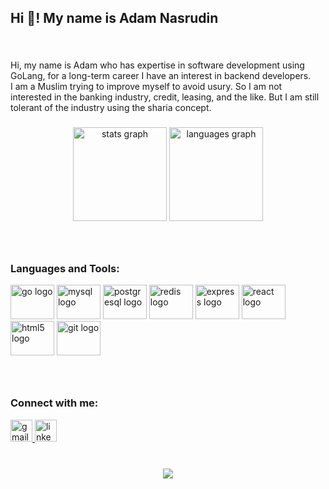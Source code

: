 <h2 align="left">Hi 👋! My name is Adam Nasrudin</h2>

###

<br clear="both">

<p align="left">Hi, my name is Adam who has expertise in software development using GoLang, for a long-term career I have an interest in backend developers. <br>I am a Muslim trying to improve myself to avoid usury. So I am not interested in the banking industry, credit, leasing, and the like. But I am still tolerant of the industry using the sharia concept.</p>

###

<div align="center">
  <img src="https://github-readme-stats.vercel.app/api?hide_title=false&hide_rank=false&show_icons=true&include_all_commits=false&count_private=false&disable_animations=false&theme=default&locale=en&hide_border=true&username=adamnasrudin03" height="150" alt="stats graph"  />
  <img src="https://github-readme-stats.vercel.app/api/top-langs?locale=en&hide_title=false&layout=compact&card_width=320&langs_count=6&theme=default&hide_border=true&username=adamnasrudin03" height="150" alt="languages graph"  />
</div>

###

<br clear="both">
<h3 align="left">Languages and Tools:</h3>
<div align="left">
  <img src="https://cdn.jsdelivr.net/gh/devicons/devicon/icons/go/go-original.svg" height="55" width="70" alt="go logo"  />
  <img src="https://cdn.jsdelivr.net/gh/devicons/devicon/icons/mysql/mysql-original-wordmark.svg" height="55" width="70" alt="mysql logo"  />
  <img src="https://cdn.jsdelivr.net/gh/devicons/devicon/icons/postgresql/postgresql-original-wordmark.svg" height="55" width="70" alt="postgresql logo"  />
  <img src="https://cdn.jsdelivr.net/gh/devicons/devicon/icons/redis/redis-original-wordmark.svg" height="55" width="70" alt="redis logo"  />
  <img src="https://cdn.jsdelivr.net/gh/devicons/devicon/icons/express/express-original-wordmark.svg" height="55" width="70" alt="express logo"  />
  <img src="https://cdn.jsdelivr.net/gh/devicons/devicon/icons/react/react-original-wordmark.svg" height="55" width="70" alt="react logo"  />
  <img src="https://cdn.jsdelivr.net/gh/devicons/devicon/icons/html5/html5-original.svg" height="55" width="70" alt="html5 logo"  />
  <img src="https://cdn.jsdelivr.net/gh/devicons/devicon/icons/git/git-original-wordmark.svg" height="55" width="70" alt="git logo"  />
</div>

###

<br clear="both">

<h3 align="left">Connect with me:</h3>
<div align="left">
  <a href="https://mail.google.com/mail/u/0/?view=cm&tf=1&fs=1&to=adamnasrudin858@gmail.com" target="_blank">
    <img src="https://img.shields.io/static/v1?message=Gmail&logo=gmail&label=&color=D14836&logoColor=white&labelColor=&style=for-the-badge" height="35" alt="gmail logo"  />
  </a>
  <a href="https://www.linkedin.com/in/adam-nasrudin/" target="_blank">
    <img src="https://img.shields.io/static/v1?message=LinkedIn&logo=linkedin&label=&color=0077B5&logoColor=white&labelColor=&style=for-the-badge" height="35" alt="linkedin logo"  />
  </a>
</div>

###

<br clear="both">

<div align="center">
  <img src="https://profile-counter.glitch.me/adamnasrudin03/count.svg?"  />
</div>

###